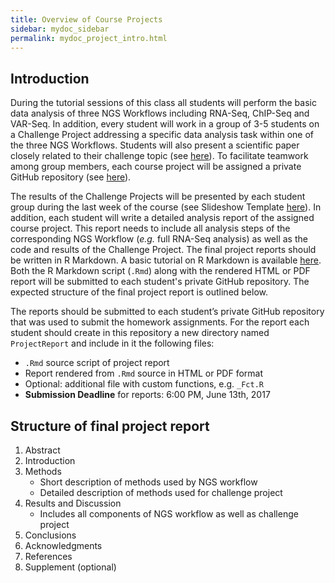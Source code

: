 ```yaml
---
title: Overview of Course Projects
sidebar: mydoc_sidebar
permalink: mydoc_project_intro.html 
---
```


## Introduction

During the tutorial sessions of this class all students will perform the basic
data analysis of three NGS Workflows including RNA-Seq, ChIP-Seq and VAR-Seq.
In addition, every student will work in a group of 3-5 students on a Challenge
Project addressing a specific data analysis task within one of the three NGS
Workflows. Students will also present a scientific paper closely related to
their challenge topic (see
[here](http://girke.bioinformatics.ucr.edu/GEN242/mydoc_paper_presentations.html)).
To facilitate teamwork among group members, each course project will be
assigned a private GitHub repository (see
[here](https://docs.google.com/spreadsheets/d/1GcIfrs4FplRIKSciwPi8q6LWikU4Bnl3XHjcjPnUFHg/edit#gid=1818533395)).

The results of the Challenge Projects will be presented by each student group
during the last week of the course (see Slideshow Template
[here](https://docs.google.com/presentation/d/1zC1x-iWHjJTdPOhzkeDisp1X7teHQZfbNnfTCwEFkWw/edit?usp=sharing)).
In addition, each student will write a detailed analysis report of the assigned
course project. This report needs to include all analysis steps of the
corresponding NGS Workflow (_e.g._ full RNA-Seq analysis) as well as the
code and results of the Challenge Project. The final project reports should be written
in R Markdown. A basic tutorial on R Markdown is available [here](http://girke.bioinformatics.ucr.edu/GEN242/mydoc_Rbasics_15.html). 
Both the R Markdown script (`.Rmd`) along with the rendered HTML or PDF report will be submitted to each student's private GitHub repository. 
The expected structure of the final project report is outlined below. 

The reports should be submitted to each student’s private GitHub repository that
was used to submit the homework assignments. For the report each student should create in
this repository a new directory named `ProjectReport` and include in it the
following files: 

* `.Rmd` source script of project report 
* Report rendered from `.Rmd` source in HTML or PDF format
* Optional: additional file with custom functions, e.g. `_Fct.R`
* __Submission Deadline__ for reports: 6:00 PM, June 13th, 2017


## Structure of final project report

1. Abstract
2. Introduction
3. Methods
    + Short description of methods used by NGS workflow
    + Detailed description of methods used for challenge project
4. Results and Discussion
    + Includes all components of NGS workflow as well as challenge project
5. Conclusions
6. Acknowledgments
7. References
8. Supplement (optional)


